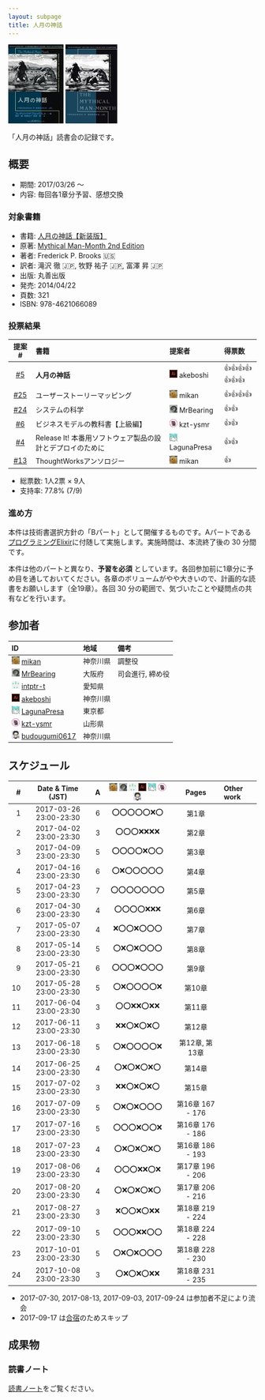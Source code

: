 ```yaml
---
layout: subpage
title: 人月の神話
---
```


[![人月の神話【新装版】](/images/cover-manmonth.jpg)](https://www.amazon.co.jp/dp/4621066080)
[![Mythical Man-Month 2nd Edition](/images/cover-manmonth-en.jpg)](http://www.informit.com/store/mythical-man-month-essays-on-software-engineering-anniversary-9780201835953)

「人月の神話」読書会の記録です。

## 概要

* 期間: 2017/03/26 ～
* 内容: 毎回各1章分予習、感想交換

### 対象書籍

* 書籍: [人月の神話【新装版】](https://www.amazon.co.jp/dp/4621066080)
* 原著: [Mythical Man-Month 2nd Edition](http://www.informit.com/store/mythical-man-month-essays-on-software-engineering-anniversary-9780201835953)
* 著者: Frederick P. Brooks :us:
* 訳者:  滝沢 徹 :jp:, 牧野 祐子 :jp:, 富澤 昇 :jp:
* 出版: 丸善出版
* 発売: 2014/04/22
* 頁数: 321
* ISBN: 978-4621066089

### 投票結果

| 提案 #                                                  | 書籍                                                   | 提案者                                            | 得票数                      |
|:-------------------------------------------------------:|:------------------------------------------------------|:--------------------------------------------------|:---------------------------|
| [#5](https://github.com/aosn/aosn.github.io/issues/5)   | **人月の神話**                                         | ![](/images/users/akeboshi_16.png) akeboshi       |:+1::+1::+1::+1::+1::+1::+1:|
| [#25](https://github.com/aosn/aosn.github.io/issues/25) | ユーザーストーリーマッピング                             | ![](/images/users/mikan_16.png) mikan             |:+1::+1::+1::+1:            |
| [#24](https://github.com/aosn/aosn.github.io/issues/24) | システムの科学                                          | ![](/images/users/MrBearing_16.png) MrBearing     |:+1::+1:                   |
| [#6](https://github.com/aosn/aosn.github.io/issues/6)   | ビジネスモデルの教科書【上級編】                          | ![](/images/users/kzt-ysmr_16.png) kzt-ysmr       |:+1::+1:                   |
| [#4](https://github.com/aosn/aosn.github.io/issues/4)   | Release It! 本番用ソフトウェア製品の設計とデプロイのために | ![](/images/users/LagunaPresa_16.png) LagunaPresa |:+1::+1:                   |
| [#13](https://github.com/aosn/aosn.github.io/issues/13) | ThoughtWorksアンソロジー                                | ![](/images/users/mikan_16.png) mikan             |:+1:                       |

* 総票数: 1人2票 × 9人
* 支持率: 77.8% (7/9)

### 進め方

本件は技術書選択方針の「Bパート」として開催するものです。Aパートである[プログラミングElixir](../10-elixir)に付随して実施します。実施時間は、本流終了後の 30 分間です。

本件は他のパートと異なり、**予習を必須** としています。各回参加前に1章分に予め目を通しておいてください。各章のボリュームがやや大きいので、計画的な読書をお願いします（全19章）。各回 30 分の範囲で、気づいたことや疑問点の共有などを行います。

## 参加者

| ID                                                                                        | 地域     | 備考           |
|:------------------------------------------------------------------------------------------|:---------|:---------------|
| ![](/images/users/mikan_16.png) [mikan](https://github.com/mikan)                         | 神奈川県 | 調整役          |
| ![](/images/users/MrBearing_16.png) [MrBearing](https://github.com/MrBearing)             | 大阪府   | 司会進行, 締め役 |
| ![](/images/users/intptr-t_16.png) [intptr-t](https://github.com/intptr-t)                | 愛知県   | 　              |
| ![](/images/users/akeboshi_16.png) [akeboshi](https://github.com/akeboshi)                | 神奈川県 |                 |
| ![](/images/users/LagunaPresa_16.png) [LagunaPresa](https://github.com/LagunaPresa)       | 東京都   | 　              |
| ![](/images/users/kzt-ysmr_16.png) [kzt-ysmr](https://github.com/kzt-ysmr)                | 山形県   | 　              |
| ![](/images/users/budougumi0617_16.png) [budougumi0617](https://github.com/budougumi0617) | 神奈川県 |                 |

## スケジュール

| # | Date & Time (JST) | A | ![](/images/users/mikan_16.png) ![](/images/users/MrBearing_16.png) ![](/images/users/intptr-t_16.png) ![](/images/users/akeboshi_16.png) ![](/images/users/LagunaPresa_16.png) ![](/images/users/kzt-ysmr_16.png) ![](/images/users/budougumi0617_16.png) | Pages | Other work |
|---:|:----------------------:|:-:|:---------------------:|:-----------------:|:-----------------------|
|  1 | 2017-03-26 23:00-23:30 | 6 | :o::o::o::o::o::x::o: | 第1章              |                        |
|  2 | 2017-04-02 23:00-23:30 | 3 | :o::o::o::x::x::x::x: | 第2章              |                        |
|  3 | 2017-04-09 23:00-23:30 | 5 | :o::o::o::o::x::o::o: | 第3章              |                        |
|  4 | 2017-04-16 23:00-23:30 | 6 | :o::x::o::o::o::o::o: | 第4章              |                        |
|  5 | 2017-04-23 23:00-23:30 | 7 | :o::o::o::o::o::o::o: | 第5章              |                        |
|  6 | 2017-04-30 23:00-23:30 | 4 | :o::o::o::o::x::x::x: | 第6章              |                        |
|  7 | 2017-05-07 23:00-23:30 | 4 | :x::o::o::x::o::o::o: | 第7章              |                        |
|  8 | 2017-05-14 23:00-23:30 | 5 | :o::x::o::x::o::o::o: | 第8章              |                        |
|  9 | 2017-05-21 23:00-23:30 | 6 | :o::o::o::x::o::o::o: | 第9章              |                        |
| 10 | 2017-05-28 23:00-23:30 | 5 | :o::x::o::o::o::o::x: | 第10章             |                        |
| 11 | 2017-06-04 23:00-23:30 | 3 | :o::o::x::x::o::x::x: | 第11章             |                        |
| 12 | 2017-06-11 23:00-23:30 | 3 | :x::x::o::x::o::x::o: | 第12章             |                        |
| 13 | 2017-06-18 23:00-23:30 | 5 | :o::x::o::o::o::o::x: | 第12章, 第13章     |                        |
| 14 | 2017-06-25 23:00-23:30 | 4 | :o::x::o::x::o::x::o: | 第14章             |                        |
| 15 | 2017-07-02 23:00-23:30 | 3 | :x::x::o::x::o::x::o: | 第15章             |                        |
| 16 | 2017-07-09 23:00-23:30 | 5 | :o::x::o::x::o::o::o: | 第16章 167 - 176   |                        |
| 17 | 2017-07-16 23:00-23:30 | 5 | :o::o::o::x::o::o::x: | 第16章 176 - 186   |                        |
| 18 | 2017-07-23 23:00-23:30 | 4 | :o::x::o::x::o::x::o: | 第16章 186 - 193   |                        |
| 19 | 2017-08-06 23:00-23:30 | 4 | :o::o::o::x::x::o::x: | 第17章 196 - 206   |                        |
| 20 | 2017-08-20 23:00-23:30 | 4 | :o::x::o::x::o::x::o: | 第17章 206 - 216   |                        |
| 21 | 2017-08-27 23:00-23:30 | 3 | :x::o::o::x::o::x::x: | 第18章 219 - 224   |                        |
| 22 | 2017-09-10 23:00-23:30 | 5 | :o::o::o::x::x::o::o: | 第18章 224 - 228   |                        |
| 23 | 2017-10-01 23:00-23:30 | 5 | :o::x::o::x::o::o::o: | 第18章 228 - 230   |                        |
| 24 | 2017-10-08 23:00-23:30 | 3 | :o::x::o::x::o::x::x: | 第18章 231 - 235   |                        |

* 2017-07-30, 2017-08-13, 2017-09-03, 2017-09-24 は参加者不足により流会
* 2017-09-17 は[合宿](/event/6-0916camp)のためスキップ

## 成果物

### 読書ノート

[読書ノート](/note/11-manmonth)をご覧ください。
